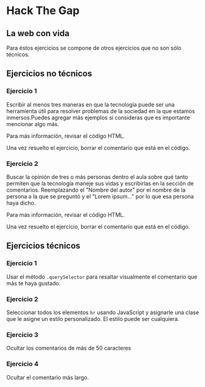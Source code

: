 
# Hack The Gap

## La web con vida

Para éstos ejercicios se compone de otros ejercicios que no son sólo técnicos.


## Ejercicios no técnicos

### Ejercicio 1

Escribir al menos tres maneras en que la tecnología puede ser una herramienta útil para resolver problemas de la sociedad en la que estamos inmersos.Puedes agregar más ejemplos si consideras que es importante mencionar algo más.

Para más información, revisar el código HTML.

Una vez resuelto el ejercicio, borrar el comentario que está en el código.


### Ejercicio 2

Buscar la opinión de tres o más personas dentro el aula sobre qué tanto permiten que la tecnología maneje sus vidas y escribirlas en la sección de comentarios. Reemplazando el "Nombre del autor" por el nombre de la persona a la que se preguntó y el "Lorem ipsum..." por lo que esa persona haya dicho.

Para más información, revisar el código HTML.

Una vez resuelto el ejercicio, borrar el comentario que está en el código.


## Ejercicios técnicos

### Ejercicio 1

Usar el método `.querySelector` para resaltar visualmente el comentario que más te haya gustado.

### Ejercicio 2

Seleccionar todos los elementos `hr` usando JavaScript y asignarle una clase que le asigne un estilo personalizado. El estilo puede ser cualquiera.

### Ejercicio 3

Ocultar los comentarios de más de 50 caracteres

### Ejercicio 4

Ocultar el comentario más largo.
